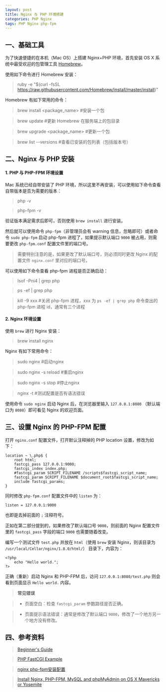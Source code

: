 ```yaml
---
layout: post
title: Nginx 与 PHP 环境搭建 
categories: PHP Nginx
tags: PHP Nginx php-fpm
---
```


## 一、基础工具

为了快速便捷的在本机（Mac OS）上搭建 Nginx+PHP 环境，首先安装 OS X 系统中最受欢迎的包管理工具 [Homebrew](http://brew.sh/)。

使用如下命令进行 Homebrew 安装：

> ruby -e "$(curl -fsSL https://raw.githubusercontent.com/Homebrew/install/master/install)"

Homebrew 有如下常用的命令：

> brew install <package_name> #安装一个包

> brew update #更新 Homebrew 在服务端上的包目录

> brew upgrade <package_name> #更新一个包

> brew list --versions #查看已安装的包列表（包括版本号）

## 二、Nginx 与 PHP 安装

#### 1. PHP 与 PHP-FPM 环境设置

Mac 系统已经自带安装了 PHP 环境，所以这里不再安装，可以使用如下命令查看自带版本是否为需要的版本：

> php -v

> php-fpm -v

验证版本满足需求后即可，否则使用 `brew install` 进行安装。

然后就可以使用命令 `php-fpm`（非管理员会有 warning 信息，忽略即可）或者命令 `sudo php-fpm` 启动 php-fpm 进程了，如果提示默认端口 `9000` 被占用，则需要更改 `php-fpm.conf` 配置文件里的端口号。

<!--more-->

> 需要特别注意的是，如果更改了默认端口号，则必须同时更改 Nginx 的配置文件 `nginx.conf` 里对应的端口号。
 
可以使用如下命令查看 php-fpm 进程是否正确启动：

> lsof -Pni4 | grep php

> ps -ef | grep php

> kill -9 xxx #关闭 php-fpm 进程，xxx 为 `ps -ef | grep php` 命令查出的 php-fpm 进程 id，通常有三个进程

#### 2. Nginx 环境设置

使用 `brew` 进行 Nginx 安装：

> brew install nginx

Nginx 有如下常用命令：

> sudo nginx #启动nginx

> sudo nginx -s reload #重启nginx

> sudo nginx -s stop #停止nginx

> nginx -t #测试配置是否有语法错误

使用命令 `sudo nginx` 启动 Nginx 后，在浏览器里输入 `127.0.0.1:8080` （默认端口为 `8080`）即可看见 Nginx 的欢迎页面。

## 三、设置 Nginx 的 PHP-FPM 配置

打开 `nginx.conf` 配置文件，打开默认注释掉的 PHP location 设置，修改为如下：

    location ~ \.php$ {
        root html;
        fastcgi_pass 127.0.0.1:9000;
        fastcgi_index index.php;
        #fastcgi_param SCRIPT_FILENAME /scripts$fastcgi_script_name;
        fastcgi_param SCRIPT_FILENAME $document_root$fastcgi_script_name;
        include fastcgi_params;
    } 
    
同时修改 `php-fpm.conf` 配置文件中的 `listen` 为：

    listen = 127.0.0.1:9000
    
也即是去掉前面的 `;` 注释符号。

正如在第二部分提到的，如果修改了默认端口号 `9000`，则前面的 Nginx 配置文件里的 `fastcgi_pass` 字段的端口 `9000` 也需要随着改变。

编写一个测试文件 `test.php` 并放在 `html`（使用 `brew` 安装 Nginx，则该目录为 `/usr/local/Cellar/nginx/1.8.0/html/`） 目录下，内容为：

    <?php
        echo "Hello world.";
    ?>
    
正确（重新）启动 Nginx 和 PHP-FPM 后，访问 `127.0.0.1:8080/test.php` 则会看到页面显示 `Hello world.` 内容。

> **常见错误**

> * 页面空白：检查 `fastcgi_param` 参数路径是否正确。

> * 页面提示语法错误：通常是修改了默认端口 `9000`，修改了一个地方另一个地方没有修改。
 
## 四、参考资料

> [Beginner's Guide](http://nginx.org/en/docs/beginners_guide.html)

> [PHP FastCGI Example](https://www.nginx.com/resources/wiki/start/topics/examples/phpfcgi/)

> [nginx php-fpm安装配置](http://www.nginx.cn/231.html)

> [Install Nginx, PHP-FPM, MySQL and phpMyAdmin on OS X Mavericks or Yosemite](http://blog.frd.mn/install-nginx-php-fpm-mysql-and-phpmyadmin-on-os-x-mavericks-using-homebrew/)